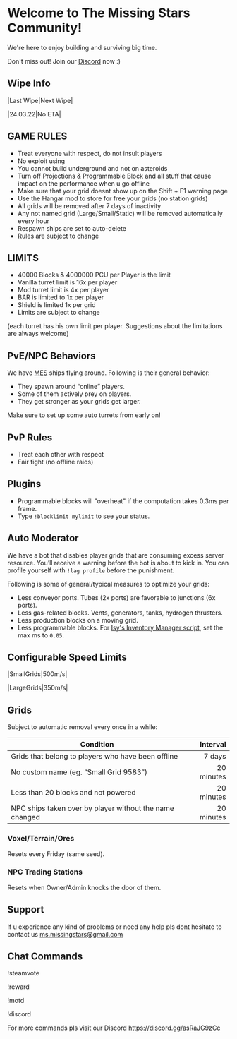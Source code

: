 # Welcome to The Missing Stars Community!

We're here to enjoy building and surviving big time.

Don't miss out! Join our [Discord](https://discord.gg/asRaJG9zCc) now :)

## Wipe Info

|Last Wipe|Next Wipe|

|24.03.22|No ETA|

## GAME RULES

- Treat everyone with respect, do not insult players
- No exploit using
- You cannot build underground and not on asteroids
- Turn off Projections & Programmable Block and all stuff that cause impact on the performance when u go offline
- Make sure that your grid doesnt show up on the Shift + F1 warning page
- Use the Hangar mod to store for free your grids (no station grids)
- All grids will be removed after 7 days of inactivity
- Any not named grid (Large/Small/Static) will be removed automatically every hour
- Respawn ships are set to auto-delete
- Rules are subject to change

## LIMITS

- 40000 Blocks & 4000000 PCU per Player is the limit
- Vanilla turret limit is 16x per player
- Mod turret limit is 4x per player
- BAR is limited to 1x per player
- Shield is limited 1x per grid
- Limits are subject to change

(each turret has his own limit per player. Suggestions about the limitations are always welcome) 

## PvE/NPC Behaviors

We have [MES](https://steamcommunity.com/workshop/filedetails/?id=1521905890) ships flying around.
Following is their general behavior:

* They spawn around “online” players.
* Some of them actively prey on players.
* They get stronger as your grids get larger.

Make sure to set up some auto turrets from early on!

## PvP Rules

- Treat each other with respect
- Fair fight (no offline raids)

## Plugins

* Programmable blocks will "overheat" if the computation takes 0.3ms per frame.
* Type `!blocklimit mylimit` to see your status.

## Auto Moderator
We have a bot that disables player grids that are consuming excess server resource.
You’ll receive a warning before the bot is about to kick in.
You can profile yourself with `!lag profile` before the punishment.

Following is some of general/typical measures to optimize your grids:

* Less conveyor ports. Tubes (2x ports) are favorable to junctions (6x ports).
* Less gas-related blocks. Vents, generators, tanks, hydrogen thrusters.
* Less production blocks on a moving grid.
* Less programmable blocks. For [Isy's Inventory Manager script](https://steamcommunity.com/sharedfiles/filedetails/?id=1216126863), set the max ms to `0.05`.

## Configurable Speed Limits

|SmallGrids|500m/s|

|LargeGrids|350m/s|

## Grids

Subject to automatic removal every once in a while:

|Condition|Interval|
|---|---:|
|Grids that belong to players who have been offline|7 days|
|No custom name (eg. “Small Grid 9583”)|20 minutes|
|Less than 20 blocks and not powered|20 minutes|
|NPC ships taken over by player without the name changed|20 minutes|

### Voxel/Terrain/Ores

Resets every Friday (same seed). 

### NPC Trading Stations

Resets when Owner/Admin knocks the door of them.

## Support

If u experience any kind of problems or need any help pls dont hesitate to contact us ms.missingstars@gmail.com

## Chat Commands

!steamvote

!reward

!motd

!discord

For more commands pls visit our Discord https://discord.gg/asRaJG9zCc
